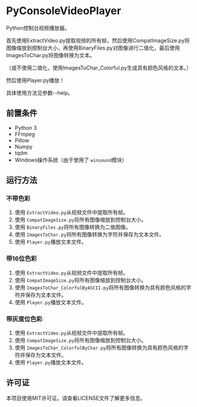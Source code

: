 # PyConsoleVideoPlayer

Python控制台视频播放器。

首先使用ExtractVideo.py提取视频的所有帧，然后使用CompatImageSize.py将图像缩放到控制台大小，再使用BinaryFiles.py对图像进行二值化，最后使用ImagesToChar.py将图像转换为文本。

（或不使用二值化，使用ImagesToChar_Colorful.py生成具有颜色风格的文本。）

然后使用Player.py播放！

具体使用方法见参数--help。

## 前置条件

* Python 3
* FFmpeg
* Pillow
* Numpy
* tqdm
* Windows操作系统（由于使用了 `winsound`模块）

## 运行方法

### 不带色彩

1. 使用 `ExtractVideo.py`从视频文件中提取所有帧。
2. 使用 `CompatImageSize.py`将所有图像缩放到控制台大小。
3. 使用 `BinaryFiles.py`将所有图像转换为二值图像。
4. 使用 `ImagesToChar.py`将所有图像转换为字符并保存为文本文件。
5. 使用 `Player.py`播放文本文件。

### 带16位色彩

1. 使用 `ExtractVideo.py`从视频文件中提取所有帧。
2. 使用 `CompatImageSize.py`将所有图像缩放到控制台大小。
3. 使用 `ImagesToChar_ColorfulByASCII.py`将所有图像转换为具有颜色风格的字符并保存为文本文件。
4. 使用 `Player.py`播放文本文件。

### 带灰度位色彩

1. 使用 `ExtractVideo.py`从视频文件中提取所有帧。
2. 使用 `CompatImageSize.py`将所有图像缩放到控制台大小。
3. 使用 `ImagesToChar_ColorfulByChar.py`将所有图像转换为具有颜色风格的字符并保存为文本文件。
4. 使用 `Player.py`播放文本文件。

## 许可证

本项目使用MIT许可证。请查看LICENSE文件了解更多信息。
